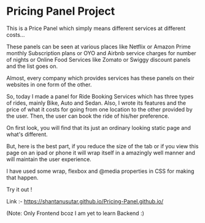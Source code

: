 # Pricing Panel Project

This is a Price Panel which simply means different services at different costs...

These panels can be seen at various places like Netflix or Amazon Prime monthly Subscription plans or OYO and Airbnb service charges for number of nights or Online Food Services like Zomato or Swiggy discount panels and the list goes on.

Almost, every company which provides services has these panels on their websites in one form of the other.

So, today I made a panel for Ride Booking Services which has three types of rides, mainly Bike, Auto and Sedan.
Also, I wrote its features and the price of what it costs for going from one location to the other provided by the user.
Then, the user can book the ride of his/her preference.

On first look, you will find that its just an ordinary looking static page and what's different.

But, here is the best part, if you reduce the size of the tab or if you view this page on an ipad or phone it will wrap itself in a amazingly well manner and will maintain the user experience.

I have used some wrap, flexbox and @media properties in CSS for making that happen.

Try it out !

Link :- https://shantanusutar.github.io/Pricing-Panel.github.io/

(Note: Only Frontend bcoz I am yet to learn Backend :)
